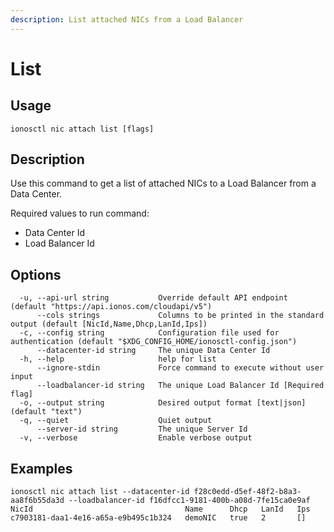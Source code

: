 ```yaml
---
description: List attached NICs from a Load Balancer
---
```


# List

## Usage

```text
ionosctl nic attach list [flags]
```

## Description

Use this command to get a list of attached NICs to a Load Balancer from a Data Center.

Required values to run command:
- Data Center Id
- Load Balancer Id

## Options

```text
  -u, --api-url string           Override default API endpoint (default "https://api.ionos.com/cloudapi/v5")
      --cols strings             Columns to be printed in the standard output (default [NicId,Name,Dhcp,LanId,Ips])
  -c, --config string            Configuration file used for authentication (default "$XDG_CONFIG_HOME/ionosctl-config.json")
      --datacenter-id string     The unique Data Center Id
  -h, --help                     help for list
      --ignore-stdin             Force command to execute without user input
      --loadbalancer-id string   The unique Load Balancer Id [Required flag]
  -o, --output string            Desired output format [text|json] (default "text")
  -q, --quiet                    Quiet output
      --server-id string         The unique Server Id
  -v, --verbose                  Enable verbose output
```

## Examples

```text
ionosctl nic attach list --datacenter-id f28c0edd-d5ef-48f2-b8a3-aa8f6b55da3d --loadbalancer-id f16dfcc1-9181-400b-a08d-7fe15ca0e9af 
NicId                                  Name      Dhcp   LanId   Ips
c7903181-daa1-4e16-a65a-e9b495c1b324   demoNIC   true   2       []
```

